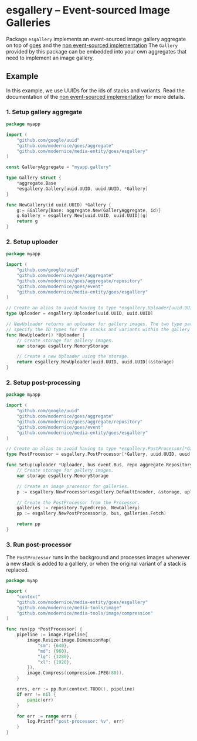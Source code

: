 # esgallery – Event-sourced Image Galleries

Package `esgallery` implements an event-sourced image gallery aggregate on top
of [goes](https://github.com/modernice/goes) and the [non event-sourced
implementation](../../gallery) The `Gallery` provided by this package can be
embedded into your own aggregates that need to implement an image gallery.

## Example

In this example, we use UUIDs for the ids of stacks and variants. Read the
documentation of the [non event-sourced implementation](../../gallery) for
more details.

### 1. Setup gallery aggregate

```go
package myapp

import (
	"github.com/google/uuid"
	"github.com/modernice/goes/aggregate"
	"github.com/modernice/media-entity/goes/esgallery"
)

const GalleryAggregate = "myapp.gallery"

type Gallery struct {
	*aggregate.Base
	*esgallery.Gallery[uuid.UUID, uuid.UUID, *Gallery]
}

func NewGallery(id uuid.UUID) *Gallery {
	g:= &Gallery{Base: aggregate.New(GalleryAggregate, id)}
	g.Gallery = esgallery.New[uuid.UUID, uuid.UUID](g)
	return g
}
```

### 2. Setup uploader

```go
package myapp

import (
	"github.com/google/uuid"
	"github.com/modernice/goes/aggregate"
	"github.com/modernice/goes/aggregate/repository"
	"github.com/modernice/goes/event"
	"github.com/modernice/media-entity/goes/esgallery"
)

// Create an alias to avoid having to type *esgallery.Uploader[uuid.UUID, uuid.UUID] everywhere.
type Uploader = esgallery.Uploader[uuid.UUID, uuid.UUID]

// NewUploader returns an uploader for gallery images. The two type parameters
// specify the ID types for the stacks and variants within the gallery aggregate.
func NewUploader() *Uploader {
	// Create storage for gallery images.
	var storage esgallery.MemoryStorage

	// Create a new Uploader using the storage.
	return esgallery.NewUploader[uuid.UUID, uuid.UUID](&storage)
}
```

### 2. Setup post-processing

```go
package myapp

import (
	"github.com/google/uuid"
	"github.com/modernice/goes/aggregate"
	"github.com/modernice/goes/aggregate/repository"
	"github.com/modernice/goes/event"
	"github.com/modernice/media-entity/goes/esgallery"
)

// Create an alias to avoid having to type *esgallery.PostProcessor[*Gallery, uuid.UUID, uuid.UUID] everywhere.
type PostProcessor = esgallery.PostProcessor[*Gallery, uuid.UUID, uuid.UUID]

func Setup(uploader *Uploader, bus event.Bus, repo aggregate.Repository) *PostProcessor {
	// Create storage for gallery images.
	var storage esgallery.MemoryStorage

	// Create an image processor for galleries.
	p := esgallery.NewProcessor(esgallery.DefaultEncoder, &storage, uploader, uuid.New)

	// Create the PostProcessor from the Processor.
	galleries := repository.Typed(repo, NewGallery)
	pp := esgallery.NewPostProcessor(p, bus, galleries.Fetch)

	return pp
}
```

### 3. Run post-processor

The `PostProcessor` runs in the background and processes images whenever a new
stack is added to a galllery, or when the original variant of a stack is replaced.

```go
package myap

import (
	"context"
	"github.com/modernice/media-entity/goes/esgallery"
	"github.com/modernice/media-tools/image"
	"github.com/modernice/media-tools/image/compression"
)

func run(pp *PostProcessor) {
	pipeline := image.Pipeline{
		image.Resize(image.DimensionMap{
			"sm": {640},
			"md": {960},
			"lg": {1280},
			"xl": {1920},
		}),
		image.Compress(compression.JPEG(80)),
	}

	errs, err := pp.Run(context.TODO(), pipeline)
	if err != nil {
		panic(err)
	}

	for err := range errs {
		log.Printf("post-processor: %v", err)
	}
}
```
